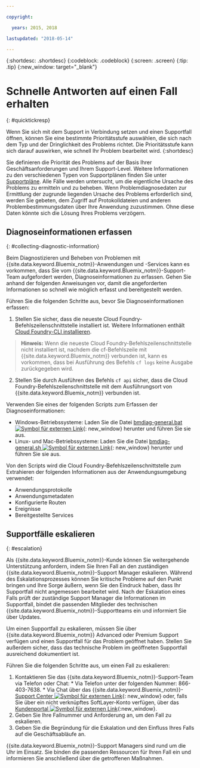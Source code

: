 ```yaml
---

copyright:

  years: 2015, 2018

lastupdated: "2018-05-14"

---
```



{:shortdesc: .shortdesc}
{:codeblock: .codeblock}
{:screen: .screen}
{:tip: .tip}
{:new_window: target="_blank"}


# Schnelle Antworten auf einen Fall erhalten
{: #quicktickresp}

Wenn Sie sich mit dem Support in Verbindung setzen und einen Supportfall öffnen, können Sie eine bestimmte Prioritätsstufe auswählen, die sich nach dem Typ und der Dringlichkeit des Problems richtet. Die Prioritätsstufe kann sich darauf auswirken, wie schnell Ihr Problem bearbeitet wird.
{:shortdesc}

Sie definieren die Priorität des Problems auf der Basis Ihrer Geschäftsanforderungen und Ihrem Support-Level. Weitere Informationen zu den verschiedenen Typen von Supportplänen finden Sie unter [Supportpläne](/docs/get-support/index.html). Alle Fälle werden untersucht, um die eigentliche Ursache des Problems zu ermitteln und zu beheben. Wenn Problemdiagnosedaten zur Ermittlung der zugrunde liegenden Ursache des Problems erforderlich sind, werden Sie gebeten, dem Zugriff auf Protokolldateien und anderen Problembestimmungsdaten über Ihre Anwendung zuzustimmen. Ohne diese Daten könnte sich die Lösung Ihres Problems verzögern.

## Diagnoseinformationen erfassen
{: #collecting-diagnostic-information}

Beim Diagnostizieren und Beheben von Problemen mit {{site.data.keyword.Bluemix_notm}}-Anwendungen und -Services kann es vorkommen, dass Sie vom {{site.data.keyword.Bluemix_notm}}-Support-Team aufgefordert werden, Diagnoseinformationen zu erfassen. Gehen Sie anhand der folgenden Anweisungen vor, damit die angeforderten Informationen so schnell wie möglich erfasst und bereitgestellt werden.

Führen Sie die folgenden Schritte aus, bevor Sie Diagnoseinformationen erfassen:

1. Stellen Sie sicher, dass die neueste Cloud Foundry-Befehlszeilenschnittstelle installiert ist. Weitere Informationen enthält [Cloud Foundry-CLI installieren](/docs/starters/install_cli.html).
>**Hinweis:** Wenn die neueste Cloud Foundry-Befehlszeilenschnittstelle nicht installiert ist, nachdem die cf-Befehlszeile mit {{site.data.keyword.Bluemix_notm}} verbunden ist, kann es vorkommen, dass bei Ausführung des Befehls `cf logs` keine Ausgabe zurückgegeben wird.
2. Stellen Sie durch Ausführen des Befehls `cf api` sicher, dass die Cloud Foundry-Befehlszeilenschnittstelle mit dem Ausführungsort von {{site.data.keyword.Bluemix_notm}} verbunden ist.

Verwenden Sie eines der folgenden Scripts zum Erfassen der Diagnoseinformationen:

  * Windows-Betriebssysteme: Laden Sie die Datei [bmdiag-general.bat ![Symbol für externen Link](../icons/launch-glyph.svg "Symbol für externen Link")](http://bluemix-mustgather.mybluemix.net/mustgather/general/bmdiag-general.bat){: new_window} herunter und führen Sie sie aus.
  * Linux- und Mac-Betriebssysteme: Laden Sie die Datei [bmdiag-general.sh ![Symbol für externen Link](../icons/launch-glyph.svg "Symbol für externen Link")](http://bluemix-mustgather.mybluemix.net/mustgather/general/bmdiag-general.sh){: new_window} herunter und führen Sie sie aus.

Von den Scripts wird die Cloud Foundry-Befehlszeilenschnittstelle zum Extrahieren der folgenden Informationen aus der Anwendungsumgebung verwendet:
  * Anwendungsprotokolle
  * Anwendungsmetadaten
  * Konfigurierte Routen
  * Ereignisse
  * Bereitgestellte Services

## Supportfälle eskalieren
{: #escalation}

Als {{site.data.keyword.Bluemix_notm}}-Kunde können Sie weitergehende Unterstützung anfordern, indem Sie Ihren Fall an den zuständigen {{site.data.keyword.Bluemix_notm}}-Support Manager eskalieren. Während des Eskalationsprozesses können Sie kritische Probleme auf den Punkt bringen und Ihre Sorge äußern, wenn Sie den Eindruck haben, dass Ihr Supportfall nicht angemessen bearbeitet wird. Nach der Eskalation eines Falls prüft der zuständige Support Manager die Informationen im Supportfall, bindet die passenden Mitglieder des technischen {{site.data.keyword.Bluemix_notm}}-Supportteams ein und informiert Sie über Updates.

Um einen Supportfall zu eskalieren, müssen Sie über {{site.data.keyword.Bluemix_notm}} Advanced oder Premium Support verfügen und einen Supportfall für das Problem geöffnet haben. Stellen Sie außerdem sicher, dass das technische Problem im geöffneten Supportfall ausreichend dokumentiert ist.

 Führen Sie die folgenden Schritte aus, um einen Fall zu eskalieren:

  1. Kontaktieren Sie das {{site.data.keyword.Bluemix_notm}}-Support-Team via Telefon oder Chat:
    * Via Telefon unter der folgenden Nummer: 866-403-7638.
    * Via Chat über das {{site.data.keyword.Bluemix_notm}}-[Support Center ![Symbol für externen Link](../icons/launch-glyph.svg "Symbol für externen Link")](https://console.bluemix.net/unifiedsupport/supportcenter){: new_window} oder, falls Sie über ein nicht verknüpftes SoftLayer-Konto verfügen, über das [Kundenportal ![Symbol für externen Link](../icons/launch-glyph.svg)](https://control.softlayer.com/){:new_window}.
  2. Geben Sie Ihre Fallnummer und Anforderung an, um den Fall zu eskalieren.
  3. Geben Sie die Begründung für die Eskalation und den Einfluss Ihres Falls auf die Geschäftsabläufe an.

{{site.data.keyword.Bluemix_notm}}-Support Managers sind rund um die Uhr im Einsatz. Sie binden die passenden Ressourcen für Ihren Fall ein und informieren Sie anschließend über die getroffenen Maßnahmen.
